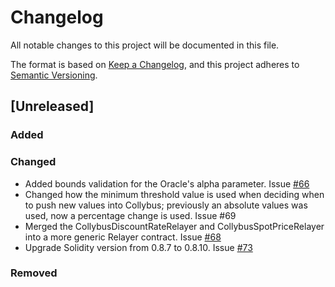 # Changelog
All notable changes to this project will be documented in this file.

The format is based on [Keep a Changelog](https://keepachangelog.com/en/1.0.0/),
and this project adheres to [Semantic Versioning](https://semver.org/spec/v2.0.0.html).

## [Unreleased]

### Added

### Changed

- Added bounds validation for the Oracle's alpha parameter. Issue [#66](https://github.com/fiatdao/delphi/issues/66)
- Changed how the minimum threshold value is used when deciding when to push new values into Collybus; previously an absolute values was used, now a percentage change is used. Issue #69
- Merged the CollybusDiscountRateRelayer and CollybusSpotPriceRelayer into a more generic Relayer contract. Issue [#68](https://github.com/fiatdao/delphi/issues/68) 
- Upgrade Solidity version from 0.8.7 to 0.8.10. Issue [#73](https://github.com/fiatdao/delphi/issues/73)

### Removed